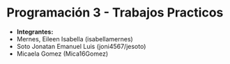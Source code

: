 # Programación 3 - Trabajos Practicos

- **Integrantes:** 
- Mernes, Eileen Isabella (isabellamernes)
- Soto Jonatan Emanuel Luis (joni4567/jesoto)
- Micaela Gomez (Mica16Gomez)